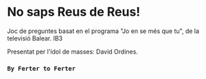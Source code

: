 # No saps Reus de Reus!

Joc de preguntes basat en el programa "Jo en se més que tu", de la televisió Balear. IB3

Presentat per l'ídol de masses: David Ordines.

### `By Ferter to Ferter`
